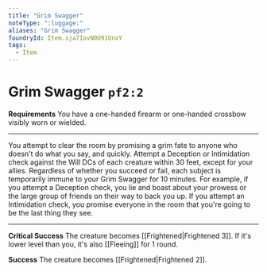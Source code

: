 ```yaml
---
title: "Grim Swagger"
noteType: ":luggage:"
aliases: "Grim Swagger"
foundryId: Item.sja7IovN0U91UnxY
tags:
  - Item
---
```


# Grim Swagger `pf2:2`

**Requirements** You have a one-handed firearm or one-handed crossbow visibly worn or wielded.

* * *

You attempt to clear the room by promising a grim fate to anyone who doesn't do what you say, and quickly. Attempt a Deception or Intimidation check against the Will DCs of each creature within 30 feet, except for your allies. Regardless of whether you succeed or fail, each subject is temporarily immune to your Grim Swagger for 10 minutes. For example, if you attempt a Deception check, you lie and boast about your prowess or the large group of friends on their way to back you up. If you attempt an Intimidation check, you promise everyone in the room that you're going to be the last thing they see.

* * *

**Critical Success** The creature becomes [[Frightened|Frightened 3]]. If it's lower level than you, it's also [[Fleeing]] for 1 round.

**Success** The creature becomes [[Frightened|Frightened 2]].
